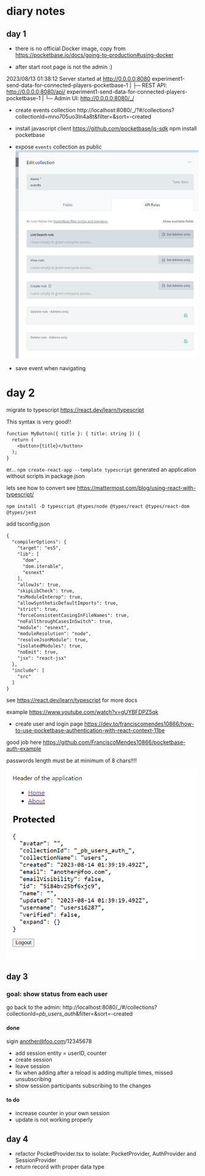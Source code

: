 # diary notes

## day 1
- there is no official Docker image, copy from https://pocketbase.io/docs/going-to-production#using-docker

- after start root page is not the admin :)

2023/08/13 01:38:12 Server started at http://0.0.0.0:8080
experiment1-send-data-for-connected-players-pocketbase-1  | ├─ REST API: http://0.0.0.0:8080/api/
experiment1-send-data-for-connected-players-pocketbase-1  | └─ Admin UI: http://0.0.0.0:8080/_/

- create events collection
http://localhost:8080/_/?#/collections?collectionId=mno705uo3ln4a8t&filter=&sort=-created

- install javascript client 
https://github.com/pocketbase/js-sdk
npm install pocketbase

- expose `events` collection as public 
![events-collection-api-rules.png](events-collection-api-rules.png)

- save event when navigating 


# day 2 

migrate to typescript 
https://react.dev/learn/typescript

This syntax is very good!!

```tsx
function MyButton({ title }: { title: string }) {
  return (
    <button>{title}</button>
  );
}
```

er... `npm create-react-app --template typescript` generated an application without scripts in package.json 

lets see how to convert
see https://mattermost.com/blog/using-react-with-typescript/

``` 
npm install -D typescript @types/node @types/react @types/react-dom @types/jest
```
add tsconfig.json 

```
{
  "compilerOptions": {
    "target": "es5",
    "lib": [
      "dom",
      "dom.iterable",
      "esnext"
    ],
    "allowJs": true,
    "skipLibCheck": true,
    "esModuleInterop": true,
    "allowSyntheticDefaultImports": true,
    "strict": true,
    "forceConsistentCasingInFileNames": true,
    "noFallthroughCasesInSwitch": true,
    "module": "esnext",
    "moduleResolution": "node",
    "resolveJsonModule": true,
    "isolatedModules": true,
    "noEmit": true,
    "jsx": "react-jsx"
  },
  "include": [
    "src"
  ]
}
```
see https://react.dev/learn/typescript for more docs 

example https://www.youtube.com/watch?v=gUYBFDPZ5qk
- create user and login page 
https://dev.to/franciscomendes10866/how-to-use-pocketbase-authentication-with-react-context-11be

good job here https://github.com/FranciscoMendes10866/pocketbase-auth-example

passwords length must be at minimum of 8 chars!!!!

![Hurray!! page protected](page-protected.png)


## day 3 

### goal: show status from each user

go back to the admin: http://localhost:8080/_/#/collections?collectionId=_pb_users_auth_&filter=&sort=-created

#### done 
sigin another@foo.com/12345678
- add session entity = userID, counter
- create session 
- leave session
- fix when adding after a reload is adding multiple times, missed unsubscribing 
- show session participants subscribing to the changes

#### to do 
- increase counter in your own session
- update is not working properly

## day 4 
- refactor PocketProvider.tsx to isolate: PocketProvider, AuthProvider and SessionProvider
- return record with proper data type